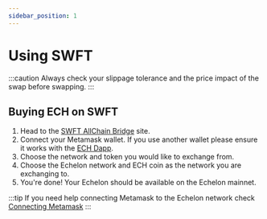 ```yaml
---
sidebar_position: 1
---
```


# Using SWFT

:::caution
Always check your slippage tolerance and the price impact of the swap before swapping. 
:::

## Buying ECH on SWFT
1. Head to the [SWFT AllChain Bridge](https://defi.swft.pro/#/) site. 
2. Connect your Metamask wallet. If you use another wallet please ensure it works with the [ECH Dapp](https://app.ech.network).
3. Choose the network and token you would like to exchange from. 
4. Choose the Echelon network and ECH coin as the network you are exchanging to. 
5. You're done! Your Echelon should be available on the Echelon mainnet. 

:::tip
If you need help connecting Metamask to the Echelon network check [Connecting Metamask](/docs/echelon/wallet/metamask)
:::
